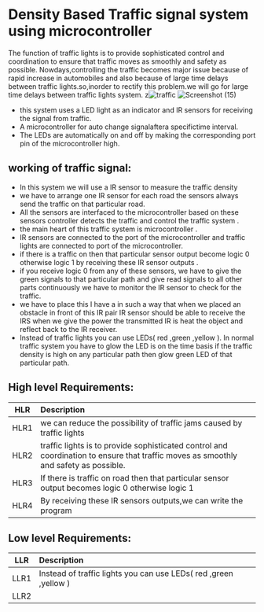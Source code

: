 
# Density Based Traffic signal system using microcontroller

The function of traffic lights is to provide sophisticated control and coordination to ensure that traffic moves as smoothly and safety as possible.
Nowdays,controlling the traffic becomes major issue because of rapid increase in automobiles and also because of large time delays between traffic lights.so,inorder to rectify this problem.we will go for large time delays between traffic lights system.
                    z![traffic](https://user-images.githubusercontent.com/98826329/154784826-b23555f4-103c-4fb1-a419-8ae654290a4c.png)    ![Screenshot (15)](https://user-images.githubusercontent.com/98826329/154787734-9b36b464-f20a-4a65-b1d2-55fcededefbe.png)



* this system uses a LED light as an indicator and  IR sensors for receiving the signal from traffic.
* A microcontroller for auto change signalaftera specifictime interval.
* The LEDs are automatically on and off by making the corresponding port pin of the microcontroller high.

## working of traffic signal:
* In this system we will use a IR sensor to measure the traffic density 
* we have to arrange one IR sensor for each road the sensors always send the traffic on that particular road.
* All the sensors are interfaced to the microcontroller based on these sensors controller detects the traffic and control the traffic system .
* the main heart of this traffic system is microcontroller .
* IR sensors are connected to the port of the microcontroller and traffic lights are connected to port of the microcontroller.
*  if there is a traffic on then that particular sensor output become logic 0 otherwise logic 1 by receiving these IR sensor outputs .
*   if you receive logic 0 from any of these sensors,  we have to give the green signals to that particular path and give read signals to all other parts continuously we have to monitor the IR sensor to check for the traffic.
*   we have to place this I have a in such a way that when we placed an obstacle in front of this IR pair IR sensor should be able to receive the IRS when we give the power the transmitted IR is heat the object and reflect back to the IR receiver.
* Instead of traffic lights you can use LEDs( red ,green ,yellow ). In normal traffic system you have to glow the LED is on the time basis if the traffic density is high on any particular path then glow green LED of that particular path.             

## High level Requirements:
 |    HLR                        |              Description                  |  
 |-------------------------------|:------------------------------------------|
 |  HLR1                         |   we can reduce the possibility of traffic jams caused by traffic lights   |
 | HLR2                          |   traffic lights is to provide sophisticated control and coordination to ensure that traffic moves as smoothly and safety as possible.|
 | HLR3                          |  If there is traffic on road then that particular sensor output becomes logic 0 otherwise logic 1 |
 | HLR4                          |  By receiving these IR sensors outputs,we can write the program  |
 
## Low level Requirements:
|    LLR       |              Description                  |
|-------------------------------|:------------------------------------------|
| LLR1 | Instead of traffic lights you can use LEDs( red ,green ,yellow ) |
| LLR2 | 
